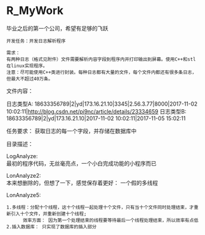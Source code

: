 		

# R_MyWork
毕业之后的第一个公司，希望有足够的飞跃

    开发任务：开发日志解析程序

    需求：     
	有两种日志（格式见附件）文件需要解析内容字段到程序内并打印输出到屏幕。使用C++和stl在linux实现程序。
	注意：尽可能使用C++类进行封装。每种日志都有大量的文件，每个文件内都还有很多条日志，但最大不超过40万条。

文件内容：

日志类型A:
18633356789|2|yd|173.16.21.10|3345|2.56.3.77|8000|2017-11-02 10:02:11|http://blog.csdn.net/pi9nc/article/details/23334659
日志类型B:
18633356789|2|yd|173.16.21.10|2017-11-02 10:02:11|2017-11-05 15:02:11


任务要求： 
	获取日志的每一个字段，并存储在数据库中


目录描述：	

LogAnalyze:  
	最初的程序代码，无丝毫亮点，一个小白完成功能的小程序而已

LonAnalyze2:  
	本来想删除的，但想了一下，感觉保存着更好： 一个假的多线程

LonAnalyze5: 	
	
	1.多线程：分配十个线程，这十个线程一起处理十个文件，只有当十个文件同时处理结束，才重新引入十个文件，并重新创建十个线程; 
		  效率方面： 因为第一个处理结束的线程要等待最后一个线程处理结束，所以效率有点低
	2.插入数据库： 只实现了数据库的插入部分

